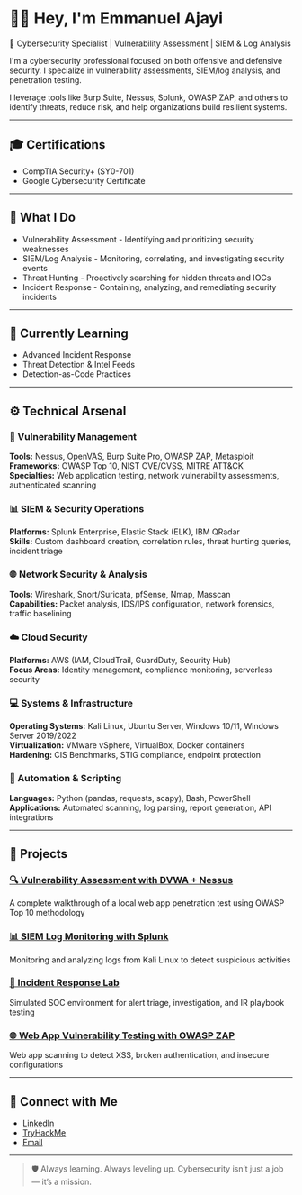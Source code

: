 # 👋🏻 Hey, I'm Emmanuel Ajayi  
🔐 Cybersecurity Specialist | Vulnerability Assessment | SIEM & Log Analysis

I'm a cybersecurity professional focused on both offensive and defensive security. I specialize in vulnerability assessments, SIEM/log analysis, and penetration testing.

I leverage tools like Burp Suite, Nessus, Splunk, OWASP ZAP, and others to identify threats, reduce risk, and help organizations build resilient systems.

---

## 🎓 Certifications
- CompTIA Security+ (SY0-701)
- Google Cybersecurity Certificate

---

## 🎯 What I Do

- Vulnerability Assessment - Identifying and prioritizing security weaknesses
- SIEM/Log Analysis - Monitoring, correlating, and investigating security events
- Threat Hunting - Proactively searching for hidden threats and IOCs
- Incident Response - Containing, analyzing, and remediating security incidents

---

## 🧠 Currently Learning
- Advanced Incident Response
- Threat Detection & Intel Feeds
- Detection-as-Code Practices

---

## ⚙️ Technical Arsenal

### 🎯 Vulnerability Management
**Tools:** Nessus, OpenVAS, Burp Suite Pro, OWASP ZAP, Metasploit  
**Frameworks:** OWASP Top 10, NIST CVE/CVSS, MITRE ATT&CK  
**Specialties:** Web application testing, network vulnerability assessments, authenticated scanning

### 📊 SIEM & Security Operations
**Platforms:** Splunk Enterprise, Elastic Stack (ELK), IBM QRadar  
**Skills:** Custom dashboard creation, correlation rules, threat hunting queries, incident triage

### 🌐 Network Security & Analysis
**Tools:** Wireshark, Snort/Suricata, pfSense, Nmap, Masscan  
**Capabilities:** Packet analysis, IDS/IPS configuration, network forensics, traffic baselining

### ☁️ Cloud Security
**Platforms:** AWS (IAM, CloudTrail, GuardDuty, Security Hub)  
**Focus Areas:** Identity management, compliance monitoring, serverless security

### 💻 Systems & Infrastructure
**Operating Systems:** Kali Linux, Ubuntu Server, Windows 10/11, Windows Server 2019/2022  
**Virtualization:** VMware vSphere, VirtualBox, Docker containers  
**Hardening:** CIS Benchmarks, STIG compliance, endpoint protection

### 🐍 Automation & Scripting
**Languages:** Python (pandas, requests, scapy), Bash, PowerShell  
**Applications:** Automated scanning, log parsing, report generation, API integrations

---

## 🚀 Projects

### [🔍 Vulnerability Assessment with DVWA + Nessus](https://github.com/Emmy241/DVWA-Vulnerability-Assessment.git)
A complete walkthrough of a local web app penetration test using OWASP Top 10 methodology

### [📊 SIEM Log Monitoring with Splunk](https://github.com/Emmy241/SIEM-Log-Monitoring-Splunk.git)
Monitoring and analyzing logs from Kali Linux to detect suspicious activities

### [🧪 Incident Response Lab](https://github.com/Emmy241/Incident-Response-Playbook.git)
Simulated SOC environment for alert triage, investigation, and IR playbook testing

### [🌐 Web App Vulnerability Testing with OWASP ZAP](https://github.com/Emmy241/OWASP-ZAP-WebTest.git)
Web app scanning to detect XSS, broken authentication, and insecure configurations

---

## 🤝 Connect with Me
- [LinkedIn](https://www.linkedin.com/in/emmanuelajayi241)
- [TryHackMe](https://tryhackme.com/p/ajayiemmy241)
- [Email](mailto:ajayiemmy241@gmail.com)

---

> 🛡️ Always learning. Always leveling up. Cybersecurity isn’t just a job — it’s a mission.

